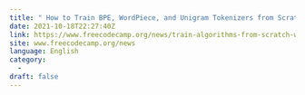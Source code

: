 ```yaml
---
title: " How to Train BPE, WordPiece, and Unigram Tokenizers from Scratch using Hugging Face "
date: 2021-10-18T22:27:40Z
link: https://www.freecodecamp.org/news/train-algorithms-from-scratch-with-hugging-face/?utm_medium=RSS&utm_source=news.12bit.vn
site: www.freecodecamp.org/news
language: English
category:
  -   
draft: false
---
```

